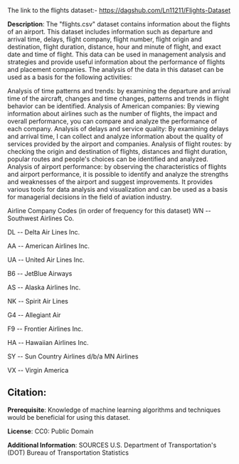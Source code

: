 
The link to the flights dataset:-
https://dagshub.com/Ln11211/Flights-Dataset

**Description**:
The "flights.csv" dataset contains information about the flights of an airport. This dataset includes information such as departure and arrival time, delays, flight company, flight number, flight origin and destination, flight duration, distance, hour and minute of flight, and exact date and time of flight. This data can be used in management analysis and strategies and provide useful information about the performance of flights and placement companies. The analysis of the data in this dataset can be used as a basis for the following activities:

Analysis of time patterns and trends: by examining the departure and arrival time of the aircraft, changes and time changes, patterns and trends in flight behavior can be identified.
Analysis of American companies: By viewing information about airlines such as the number of flights, the impact and overall performance, you can compare and analyze the performance of each company.
Analysis of delays and service quality: By examining delays and arrival time, I can collect and analyze information about the quality of services provided by the airport and companies.
Analysis of flight routes: by checking the origin and destination of flights, distances and flight duration, popular routes and people's choices can be identified and analyzed.
Analysis of airport performance: by observing the characteristics of flights and airport performance, it is possible to identify and analyze the strengths and weaknesses of the airport and suggest improvements.
It provides various tools for data analysis and visualization and can be used as a basis for managerial decisions in the field of aviation industry.

Airline Company Codes (in order of frequency for this dataset)
WN -- Southwest Airlines Co.

DL -- Delta Air Lines Inc.

AA -- American Airlines Inc.

UA -- United Air Lines Inc.

B6 -- JetBlue Airways

AS -- Alaska Airlines Inc.

NK -- Spirit Air Lines

G4 -- Allegiant Air

F9 -- Frontier Airlines Inc.

HA -- Hawaiian Airlines Inc.

SY -- Sun Country Airlines d/b/a MN Airlines

VX -- Virgin America

**Citation**:
-

**Prerequisite**:
Knowledge of machine learning algorithms and techniques would be beneficial for using this dataset.

**License**:
CC0: Public Domain

**Additional Information**:
SOURCES
U.S. Department of Transportation's (DOT) Bureau of Transportation Statistics

